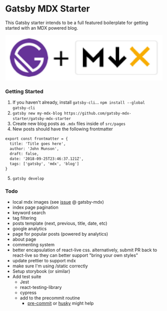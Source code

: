 # Gatsby MDX Starter

This Gatsby starter intends to be a full featured boilerplate for getting started with an MDX powered blog.

![gatsby-mdx](./static/gatsby-mdx-rectangle.jpg)

### Getting Started

1. If you haven't already, install `gatsby-cli`... `npm install --global gatsby-cli`
2. `gatsby new my-mdx-blog https://github.com/gatsby-mdx-starter/gatsby-mdx-starter`
3. Create new blog posts as `.mdx` files inside of `src/pages`
4. New posts should have the following frontmatter

```
export const frontmatter = {
  title: 'Title goes here',
  author: 'John Munson',
  draft: false,
  date: '2018-09-25T23:46:37.121Z',
  tags: ['gatsby', 'mdx', 'blog']
}
```

5. `gatsby develop`

### Todo

- local mdx images (see [issue](https://github.com/ChristopherBiscardi/gatsby-mdx/issues/152) @ gatsby-mdx)
- index page pagination
- keyword search
- tag filtering
- posts template (next, previous, title, date, etc)
- google analytics
- page for popular posts (powered by analytics)
- about page
- commenting system
- better encapsulation of react-live css. alternatively, submit PR back to react-live so they can better support "bring your own styles"
- update prettier to support mdx
- make sure I'm using /static correctly
- Setup storybook (or similar)
- Add test suite
  - Jest
  - react-testing-library
  - cypress
  - add to the precommit routine
    - [pre-commit](https://github.com/observing/pre-commit) or [husky](https://github.com/typicode/husky) might help
